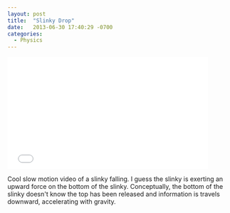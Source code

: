 ```yaml
---
layout: post
title:  "Slinky Drop"
date:   2013-06-30 17:40:29 -0700
categories:
  - Physics
---
```


<iframe class="embedly-embed" src="//cdn.embedly.com/widgets/media.html?src=https%3A%2F%2Fwww.youtube.com%2Fembed%2FuiyMuHuCFo4%3Ffeature%3Doembed&url=https%3A%2F%2Fwww.youtube.com%2Fwatch%3Fv%3DuiyMuHuCFo4%26feature%3Dyoutu.be&image=https%3A%2F%2Fi.ytimg.com%2Fvi%2FuiyMuHuCFo4%2Fhqdefault.jpg&key=d815972c91e546edb5d2d02e509f8b1c&type=text%2Fhtml&schema=youtube" width="450" height="253" scrolling="no" frameborder="0" allowfullscreen></iframe>

Cool slow motion video of a slinky falling. I guess the slinky is exerting an upward force on the bottom of the slinky. Conceptually, the bottom of the slinky doesn't know the top has been released and information is travels downward, accelerating with gravity.
